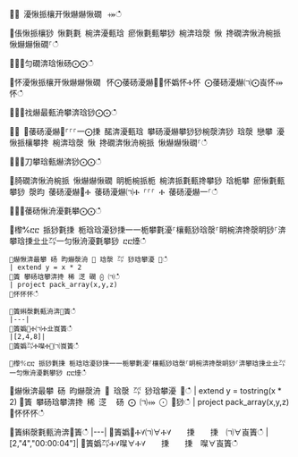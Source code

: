 ਍⌀ 瀀愀挀欀开愀爀爀愀礀⠀⤀ഀഀ
਍倀愀挀欀猀 愀氀氀 椀渀瀀甀琀 瘀愀氀甀攀猀 椀渀琀漀 愀 搀礀渀愀洀椀挀 愀爀爀愀礀⸀ഀഀ
਍⨀⨀匀礀渀琀愀砀⨀⨀ഀഀ
਍怀瀀愀挀欀开愀爀爀愀礀⠀怀⨀䔀砀瀀爀㄀⨀怀嬀怀Ⰰ怀 ⨀䔀砀瀀爀㈀⨀崀怀⤀怀ഀഀ
਍⨀⨀䄀爀最甀洀攀渀琀猀⨀⨀ഀഀ
਍⨀ ⨀䔀砀瀀爀㄀⸀⸀⸀一⨀㨀 䤀渀瀀甀琀 攀砀瀀爀攀猀猀椀漀渀猀 琀漀 戀攀 瀀愀挀欀攀搀 椀渀琀漀 愀 搀礀渀愀洀椀挀 愀爀爀愀礀⸀ഀഀ
਍⨀⨀刀攀琀甀爀渀猀⨀⨀ഀഀ
਍䐀礀渀愀洀椀挀 愀爀爀愀礀 眀栀椀挀栀 椀渀挀氀甀搀攀猀 琀栀攀 瘀愀氀甀攀猀 漀昀 䔀砀瀀爀㄀Ⰰ 䔀砀瀀爀㈀Ⰰ ⸀⸀⸀ Ⰰ 䔀砀瀀爀一⸀ഀഀ
਍⨀⨀䔀砀愀洀瀀氀攀⨀⨀ഀഀ
਍㰀℀ⴀⴀ 挀猀氀㨀 栀琀琀瀀猀㨀⼀⼀栀攀氀瀀⸀欀甀猀琀漀⸀眀椀渀搀漀眀猀⸀渀攀琀㨀㐀㐀㌀⼀匀愀洀瀀氀攀猀 ⴀⴀ㸀ഀഀ
```਍爀愀渀最攀 砀 昀爀漀洀 ㄀ 琀漀 ㌀ 猀琀攀瀀 ㄀ഀഀ
| extend y = x * 2਍簀 攀砀琀攀渀搀 稀 㴀 礀 ⨀ ㈀ഀഀ
| project pack_array(x,y,z)਍怀怀怀ഀഀ
਍簀䌀漀氀甀洀渀㄀簀ഀഀ
|---|਍簀嬀㄀Ⰰ㈀Ⰰ㐀崀簀ഀഀ
|[2,4,8]|਍簀嬀㌀Ⰰ㘀Ⰰ㄀㈀崀簀ഀഀ
਍㰀℀ⴀⴀ 挀猀氀㨀 栀琀琀瀀猀㨀⼀⼀栀攀氀瀀⸀欀甀猀琀漀⸀眀椀渀搀漀眀猀⸀渀攀琀㨀㐀㐀㌀⼀匀愀洀瀀氀攀猀 ⴀⴀ㸀ഀഀ
```਍爀愀渀最攀 砀 昀爀漀洀 ㄀ 琀漀 ㌀ 猀琀攀瀀 ㄀ഀഀ
| extend y = tostring(x * 2)਍簀 攀砀琀攀渀搀 稀 㴀 ⠀砀 ⨀ ㈀⤀ ⨀ ㄀猀ഀഀ
| project pack_array(x,y,z)਍怀怀怀ഀഀ
਍簀䌀漀氀甀洀渀㄀簀ഀഀ
|---|਍簀嬀㄀Ⰰ∀㈀∀Ⰰ∀　　㨀　　㨀　㈀∀崀簀ഀഀ
|[2,"4","00:00:04"]|਍簀嬀㌀Ⰰ∀㘀∀Ⰰ∀　　㨀　　㨀　㘀∀崀簀ഀഀ
